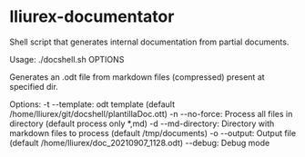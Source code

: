 # lliurex-documentator
Shell script that generates internal documentation from partial documents.

Usage: ./docshell.sh OPTIONS

Generates an .odt file from markdown files (compressed) present at specified dir.

Options:
 -t --template: odt template (default /home/lliurex/git/docshell/plantillaDoc.ott)
 -n --no-force: Process all files in directory (default process only *,md)
 -d --md-directory: Directory with markdown files to process (default /tmp/documents)
 -o --output: Output file (default /home/lliurex/doc_20210907_1128.odt)
 --debug: Debug mode

